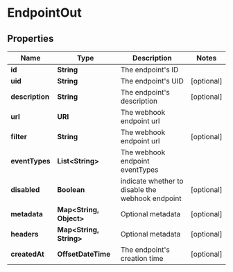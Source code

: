 

# EndpointOut


## Properties

Name | Type | Description | Notes
------------ | ------------- | ------------- | -------------
**id** | **String** | The endpoint&#39;s ID | 
**uid** | **String** | The endpoint&#39;s UID |  [optional]
**description** | **String** | The endpoint&#39;s description |  [optional]
**url** | **URI** | The webhook endpoint url | 
**filter** | **String** | The webhook endpoint url |  [optional]
**eventTypes** | **List&lt;String&gt;** | The webhook endpoint eventTypes | 
**disabled** | **Boolean** | indicate whether to disable the webhook endpoint |  [optional]
**metadata** | **Map&lt;String, Object&gt;** | Optional metadata |  [optional]
**headers** | **Map&lt;String, String&gt;** | Optional metadata |  [optional]
**createdAt** | **OffsetDateTime** | The endpoint&#39;s creation time |  [optional]



